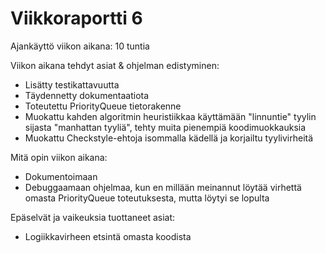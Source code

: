 # Viikkoraportti 6

Ajankäyttö viikon aikana: 10 tuntia

Viikon aikana tehdyt asiat & ohjelman edistyminen:
* Lisätty testikattavuutta
* Täydennetty dokumentaatiota 
* Toteutettu PriorityQueue tietorakenne
* Muokattu kahden algoritmin heuristiikkaa käyttämään "linnuntie" tyylin sijasta "manhattan tyyliä", tehty muita pienempiä koodimuokkauksia
* Muokattu Checkstyle-ehtoja isommalla kädellä ja korjailtu tyylivirheitä

Mitä opin viikon aikana:
* Dokumentoimaan
* Debuggaamaan ohjelmaa, kun en millään meinannut löytää virhettä omasta PriorityQueue toteutuksesta, mutta löytyi se lopulta

Epäselvät ja vaikeuksia tuottaneet asiat:
* Logiikkavirheen etsintä omasta koodista
